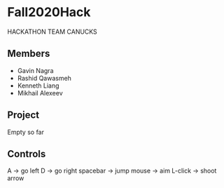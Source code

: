 # Fall2020Hack
HACKATHON TEAM CANUCKS
## Members 
- Gavin Nagra
- Rashid Qawasmeh
- Kenneth Liang
- Mikhail Alexeev

## Project 
Empty so far

## Controls
A         -> go left
D         -> go right
spacebar  -> jump
mouse     -> aim
L-click   -> shoot arrow
